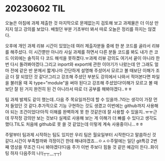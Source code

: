 # 20230602 TIL

오늘은 아침에 과제 제출한 것 마지막으로 문제없는지 검토해 보고 과제물은 더 이상 만지지 않고 강의를 보았다. 배웠던 부분 기초부터 봐서 따로 오늘은 정리를 하지는 않겠다.

오후에 개인 과제 리뷰 시간이 있었는데 여러 제출자분들 중에 한 분 코드를 골라서 리뷰를 해주셨다. 이 시간뿐만 아니라 사실 과제를 하면서 다른 분들 코드를 봐도 내가 쓴 코드 이외에는 솔직히 다 코드 해석을 못하곘다.ㅠ과제 리뷰 강의도 여기서 끝이 아니라 한 번 다시 돌려봐야겠다.그리고 inport와 export에 관한 이야기가 나왔는데 안 그래도 얼마 전에 같은 반 분께서 짧게나마 간단하게 설명해 주셨어서 모르고 볼 때보단 이해가 조금 더 잘 되었던 것 같다!그리고 강조해 주셨던 부분도 강의에서 나와서 적어본다면 <script type="module" src="파일 이름.js"></script> 파일을 불러올 때 꼭 type="module"을 써야 된다고 강조해 주셨었다!이해가 모르고 볼 때보단 잘 된 거지 완전히 된 건 아니라서 따로 더 공부를 해봐야겠다..ㅎㅎ

팀 과제 발제도 같이 했는데..다음 주 목요일까진데 할 수 있을까..?라는 생각이 가장 먼저 들었던 것 같다.추가적으로 기능 구현하는 것도 생겼고 이번에는 github까지 사용해야 되는 조건이었다!아직 이해를 완벽하게 못 한 것같은데 잘 사용할 수 있을지..ㅠㅠ근데 무작정 강의만 보는 것보다 실제로 사용해 보는 게 이해가 더 빠를 수 있다고 생각도 했다.TIL도 처음에 github로 못 쓸 것 같았는데 이렇게 계속 사용중이니...ㅎㅎ

주말부터 팀과제 시작하는 팀도 있지만 우리 팀은 월요일부터 시작한다고 말씀하신 것 같다.시간이 부족할까봐 걱정이긴 한데 해내야겠죠...ㅇㅅㅇ주말에는 일단 git특강 2번째 영상을 무조건 다시 봐야겠다!다음 주가 이번 주보다 힘들 것 같은 예감이 든다..화이팅 하자 다음주의 나!(┬┬﹏┬┬)
